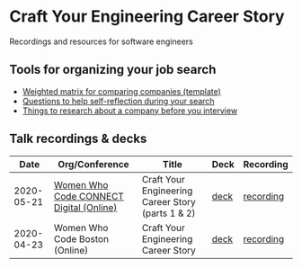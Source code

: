 # Craft Your Engineering Career Story

Recordings and resources for software engineers


## Tools for organizing your job search

- [Weighted matrix for comparing companies (template)](https://docs.google.com/spreadsheets/d/1YU993rZ87P_xi6jfPI7IIqzZROkRBOFnHY-ChDWvCUw/edit?usp=sharing)
- [Questions to help self-reflection during your search](./self-reflection-questions.md) 
- [Things to research about a company before you interview](./company-research.md)


## Talk recordings & decks

| Date | Org/Conference | Title | Deck | Recording |
| ------- | ---- | ----- | ------ | ------ |
| 2020-05-21 | [Women Who Code CONNECT Digital (Online)](https://connectdigital.womenwhocode.dev/day-2) | Craft Your Engineering Career Story (parts 1 & 2) | [deck](https://bit.ly/wwcode-your-eng-career-story) | [recording](https://bit.ly/wwcode-your-eng-career-story-video) |
| 2020-04-23 | Women Who Code Boston (Online) | Craft Your Engineering Career Story | [deck](https://bit.ly/crafting-your-engineering-career-story) | [recording](https://bit.ly/crafting-your-engineering-story-video) |

